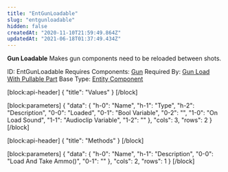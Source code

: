 ```yaml
---
title: "EntGunLoadable"
slug: "entgunloadable"
hidden: false
createdAt: "2020-11-10T21:59:49.864Z"
updatedAt: "2021-06-18T01:37:49.434Z"
---
```

**Gun Loadable**
Makes gun components need to be reloaded between shots.

ID: EntGunLoadable
Requires Components: [Gun](doc:entgun)
Required By: [Gun Load With Pullable Part](doc:entgunloadwithpullablepart)
Base Type: [Entity Component](doc:componententity)

[block:api-header]
{
  "title": "Values"
}
[/block]

[block:parameters]
{
  "data": {
    "h-0": "Name",
    "h-1": "Type",
    "h-2": "Description",
    "0-0": "Loaded",
    "0-1": "Bool Variable",
    "0-2": "",
    "1-0": "On Load Sound",
    "1-1": "Audioclip Variable",
    "1-2": ""
  },
  "cols": 3,
  "rows": 2
}
[/block]

[block:api-header]
{
  "title": "Methods"
}
[/block]

[block:parameters]
{
  "data": {
    "h-0": "Name",
    "h-1": "Description",
    "0-0": "Load And Take Ammo()",
    "0-1": ""
  },
  "cols": 2,
  "rows": 1
}
[/block]